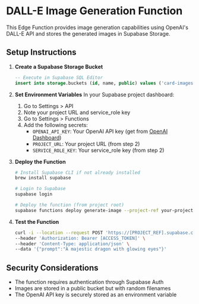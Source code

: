 # DALL-E Image Generation Function

This Edge Function provides image generation capabilities using OpenAI's DALL-E API and stores the generated images in Supabase Storage.

## Setup Instructions

1. **Create a Supabase Storage Bucket**
   ```sql
   -- Execute in Supabase SQL Editor
   insert into storage.buckets (id, name, public) values ('card-images', 'card-images', true);
   ```

2. **Set Environment Variables**
   In your Supabase project dashboard:
   1. Go to Settings > API
   2. Note your project URL and service_role key
   3. Go to Settings > Functions
   4. Add the following secrets:
      - `OPENAI_API_KEY`: Your OpenAI API key (get from [OpenAI Dashboard](https://platform.openai.com/api-keys))
      - `PROJECT_URL`: Your project URL (from step 2)
      - `SERVICE_ROLE_KEY`: Your service_role key (from step 2)

3. **Deploy the Function**
   ```bash
   # Install Supabase CLI if not already installed
   brew install supabase

   # Login to Supabase
   supabase login

   # Deploy the function (from project root)
   supabase functions deploy generate-image --project-ref your-project-ref
   ```

4. **Test the Function**
   ```bash
   curl -i --location --request POST 'https://[PROJECT_REF].supabase.co/functions/v1/generate-image' \
   --header 'Authorization: Bearer [ACCESS_TOKEN]' \
   --header 'Content-Type: application/json' \
   --data '{"prompt":"A majestic dragon with glowing eyes"}'
   ```

## Security Considerations

- The function requires authentication through Supabase Auth
- Images are stored in a public bucket but with random filenames
- The OpenAI API key is securely stored as an environment variable
